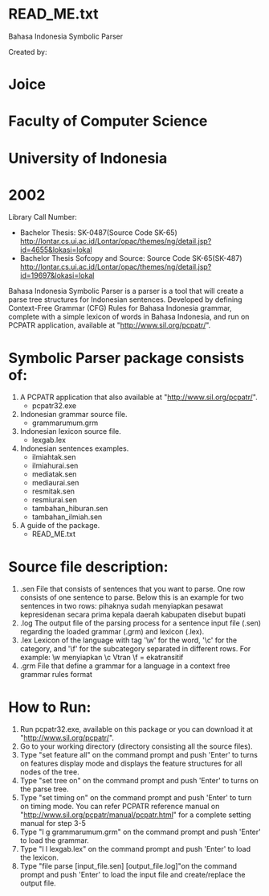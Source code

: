 READ_ME.txt
===========

Bahasa Indonesia Symbolic Parser

Created by:
# Joice
# Faculty of Computer Science
# University of Indonesia
# 2002

Library Call Number:
- Bachelor Thesis: SK-0487(Source Code SK-65)
  http://lontar.cs.ui.ac.id/Lontar/opac/themes/ng/detail.jsp?id=4655&lokasi=lokal
- Bachelor Thesis Sofcopy and Source: Source Code SK-65(SK-487)
  http://lontar.cs.ui.ac.id/Lontar/opac/themes/ng/detail.jsp?id=19697&lokasi=lokal


Bahasa Indonesia Symbolic Parser is a parser is a tool that will create a parse tree structures
for Indonesian sentences. Developed by defining Context-Free Grammar (CFG) Rules for Bahasa Indonesia
grammar, complete with a simple lexicon of words in Bahasa Indonesia, and run on PCPATR application,
available at "http://www.sil.org/pcpatr/".


Symbolic Parser package consists of:
====================================
1. A PCPATR application that also available at "http://www.sil.org/pcpatr/".
   - pcpatr32.exe
2. Indonesian grammar source file.
   - grammarumum.grm
3. Indonesian lexicon source file.
   - lexgab.lex
4. Indonesian sentences examples.
   - ilmiahtak.sen
   - ilmiahurai.sen
   - mediatak.sen
   - mediaurai.sen
   - resmitak.sen
   - resmiurai.sen
   - tambahan_hiburan.sen
   - tambahan_ilmiah.sen
5. A guide of the package.
   - READ_ME.txt



Source file description:
========================
1. .sen
   File that consists of sentences that you want to parse. One row consists of one sentence to parse.
   Below this is an example for two sentences in two rows:
     pihaknya sudah menyiapkan pesawat kepresidenan secara prima
     kepala daerah kabupaten disebut bupati
2. .log
   The output file of the parsing process for a sentence input file (.sen) regarding the loaded grammar
   (.grm) and lexicon (.lex).
3. .lex
   Lexicon of the language with tag '\w' for the word, '\c' for the category, and '\f' for the subcategory
   separated in different rows.
   For example:
   \w menyiapkan
   \c Vtran
   \f <subcat> = ekatransitif
4. .grm
   File that define a grammar for a language in a context free grammar rules format



How to Run:
===========
1. Run pcpatr32.exe, available on this package or you can download it at "http://www.sil.org/pcpatr/".
2. Go to your working directory (directory consisting all the source files).
3. Type "set feature all" on the command prompt and push 'Enter' to turns on features display mode and
   displays the feature structures for all nodes of the tree.
4. Type "set tree on" on the command prompt and push 'Enter' to turns on the parse tree.
5. Type "set timing on" on the command prompt and push 'Enter' to turn on timing mode.
You can refer PCPATR reference manual on "http://www.sil.org/pcpatr/manual/pcpatr.html" for a complete
setting manual for step 3-5
6. Type "l g grammarumum.grm" on the command prompt and push 'Enter' to load the grammar.
7. Type "l l lexgab.lex" on the command prompt and push 'Enter' to load the lexicon.
8. Type "file parse [input_file.sen] [output_file.log]"on the command prompt and push 'Enter' to load
   the input file and create/replace the output file.
